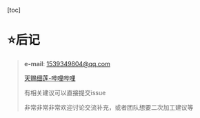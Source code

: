 [toc]

# ⭐后记

> **e-mail**: 1539349804@qq.com
>
> [天赐细莲-哔哩哔哩](https://space.bilibili.com/8172252)
>
> 有相关建议可以直接提交issue
>
> 非常非常非常欢迎讨论交流补充，或者团队想要二次加工建议等

